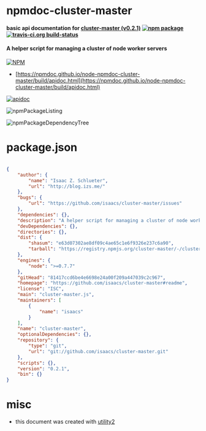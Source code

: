 # npmdoc-cluster-master

#### basic api documentation for  [cluster-master (v0.2.1)](https://github.com/isaacs/cluster-master#readme)  [![npm package](https://img.shields.io/npm/v/npmdoc-cluster-master.svg?style=flat-square)](https://www.npmjs.org/package/npmdoc-cluster-master) [![travis-ci.org build-status](https://api.travis-ci.org/npmdoc/node-npmdoc-cluster-master.svg)](https://travis-ci.org/npmdoc/node-npmdoc-cluster-master)

#### A helper script for managing a cluster of node worker servers

[![NPM](https://nodei.co/npm/cluster-master.png?downloads=true&downloadRank=true&stars=true)](https://www.npmjs.com/package/cluster-master)

- [https://npmdoc.github.io/node-npmdoc-cluster-master/build/apidoc.html](https://npmdoc.github.io/node-npmdoc-cluster-master/build/apidoc.html)

[![apidoc](https://npmdoc.github.io/node-npmdoc-cluster-master/build/screenCapture.buildCi.browser.%252Ftmp%252Fbuild%252Fapidoc.html.png)](https://npmdoc.github.io/node-npmdoc-cluster-master/build/apidoc.html)

![npmPackageListing](https://npmdoc.github.io/node-npmdoc-cluster-master/build/screenCapture.npmPackageListing.svg)

![npmPackageDependencyTree](https://npmdoc.github.io/node-npmdoc-cluster-master/build/screenCapture.npmPackageDependencyTree.svg)



# package.json

```json

{
    "author": {
        "name": "Isaac Z. Schlueter",
        "url": "http://blog.izs.me/"
    },
    "bugs": {
        "url": "https://github.com/isaacs/cluster-master/issues"
    },
    "dependencies": {},
    "description": "A helper script for managing a cluster of node worker servers",
    "devDependencies": {},
    "directories": {},
    "dist": {
        "shasum": "e63d07302ae8df09c4ae65c1e6f9326e237c6a90",
        "tarball": "https://registry.npmjs.org/cluster-master/-/cluster-master-0.2.1.tgz"
    },
    "engines": {
        "node": ">=0.7.7"
    },
    "gitHead": "81417ccd6be4e6698e24a00f209a447039c2c967",
    "homepage": "https://github.com/isaacs/cluster-master#readme",
    "license": "ISC",
    "main": "cluster-master.js",
    "maintainers": [
        {
            "name": "isaacs"
        }
    ],
    "name": "cluster-master",
    "optionalDependencies": {},
    "repository": {
        "type": "git",
        "url": "git://github.com/isaacs/cluster-master.git"
    },
    "scripts": {},
    "version": "0.2.1",
    "bin": {}
}
```



# misc
- this document was created with [utility2](https://github.com/kaizhu256/node-utility2)
